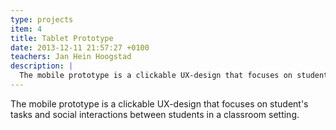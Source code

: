 ```yaml
---
type: projects
item: 4
title: Tablet Prototype
date: 2013-12-11 21:57:27 +0100
teachers: Jan Hein Hoogstad
description: | 
  The mobile prototype is a clickable UX-design that focuses on student's tasks and social interactions between students in a classroom setting.
---
```

The mobile prototype is a clickable UX-design that focuses on student's tasks and social interactions between students in a classroom setting.